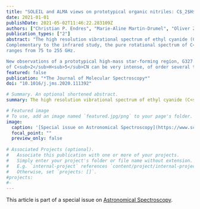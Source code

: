 ```yaml
---
title: "SOLEIL and ALMA views on prototypical organic nitriles: C$_2$H$_5$CN"
date: 2021-01-01
publishDate: 2021-05-02T11:46:22.283109Z
authors: ["Christian P. Endres", "Marie-Aline Martin-Drumel", "Oliver Zingsheim", "Luis Bonah", "Olivier Pirali", "Tianwei Zhang", "Álvaro Sánchez-Monge", "Thomas Möller", "Nadine Wehres", "Peter Schilke", "Michael C. McCarthy", "Stephan Schlemmer", "Paola Caselli", "Sven Thorwirth"]
publication_types: ["2"]
abstract: "The high resolution vibrational spectrum of ethyl cyanide (C<sub>2</sub>H<sub>5</sub>CN) has been investigated  in the far-IR using synchrotron-based Fourier transform spectroscopy. The assignment was performed using the Automated Spectral Assignment Procedure (ASAP) allowing accurate rotational energy levels of the four lowest fundamental vibrations of the species, namely the $v_{13}=1$ @ 205.934099(8) cm$^{-1}$, and $v_{21}=1$ @ 212.141101(8) cm$^{-1}$, $v_{20}=1$ @ 372.635293(15) cm$^{-1}$, $v_{12} =1$ @ 532.699617(16) cm$^{-1}$ states, to be determined. The analysis not only confirms the applicability of the ASAP in the treatment of (dense) high-resolution infrared spectra but also reveals some of its limitations.
Complementary to the infrared study, the pure rotational spectrum of C<sub>2</sub>H<sub>5</sub>CN was also studied in selected frequency
ranges from 75 to 255 GHz. 

New observations of a prototypical high-mass star-forming region, G327.3$-$0.6, performed with the Atacama Large Millimeter Array show that vibrational satellites
of C<sub>2</sub>H<sub>5</sub>CN can be very intense, of order several tens of Kelvin in units of brightness temperature."
featured: false
publication: "*The Journal of Molecular Spectroscopy*"
doi: "10.1016/j.jms.2020.111392"

# Summary. An optional shortened abstract.
summary: The high resolution vibrational spectrum of ethyl cyanide (C<sub>2</sub>H<sub>5</sub>CN) has been investigated  in the far-IR using synchrotron-based Fourier transform spectroscopy enabling the spectral assignment of the four lowest fundamental vibrations.

# Featured image
# To use, add an image named `featured.jpg/png` to your page's folder. 
image:
  caption: '[Special issue on Astronomical Spectroscopy](https://www.sciencedirect.com/journal/journal-of-molecular-spectroscopy/special-issue/10V9XVHVRBN)'
  focal_point: ""
  preview_only: false
  
# Associated Projects (optional).
#   Associate this publication with one or more of your projects.
#   Simply enter your project's folder or file name without extension.
#   E.g. `internal-project` references `content/project/internal-project/index.md`.
#   Otherwise, set `projects: []`.
#projects:
#- 
---
```


This article is part of a special issue on [Astronomical Spectroscopy](https://www.sciencedirect.com/journal/journal-of-molecular-spectroscopy/special-issue/10V9XVHVRBN).
